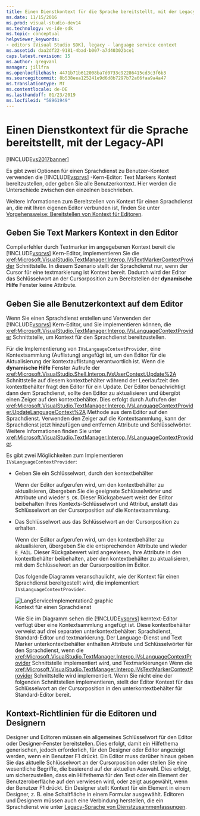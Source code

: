 ```yaml
---
title: Einen Dienstkontext für die Sprache bereitstellt, mit der Legacy-API | Microsoft-Dokumentation
ms.date: 11/15/2016
ms.prod: visual-studio-dev14
ms.technology: vs-ide-sdk
ms.topic: conceptual
helpviewer_keywords:
- editors [Visual Studio SDK], legacy - language service context
ms.assetid: daa2df22-9181-4bad-b007-a7d40302bce1
caps.latest.revision: 15
ms.author: gregvanl
manager: jillfra
ms.openlocfilehash: 4471b71b612008ba7d0733c92286415cd3c3f6b3
ms.sourcegitcommit: 8b538eea125241e9d6d8b7297b72a66faa9a4a47
ms.translationtype: MT
ms.contentlocale: de-DE
ms.lasthandoff: 01/23/2019
ms.locfileid: "58961949"
---
```

# <a name="providing-a-language-service-context-by-using-the-legacy-api"></a>Einen Dienstkontext für die Sprache bereitstellt, mit der Legacy-API
[!INCLUDE[vs2017banner](../includes/vs2017banner.md)]

Es gibt zwei Optionen für einen Sprachdienst zu Benutzer-Kontext verwenden die [!INCLUDE[vsprvs](../includes/vsprvs-md.md)] -Kern-Editor: Text Markers Kontext bereitzustellen, oder geben Sie alle Benutzerkontext. Hier werden die Unterschiede zwischen den einzelnen beschrieben.  
  
 Weitere Informationen zum Bereitstellen von Kontext für einen Sprachdienst an, die mit Ihren eigenen Editor verbunden ist, finden Sie unter [Vorgehensweise: Bereitstellen von Kontext für Editoren](../extensibility/how-to-provide-context-for-editors.md).  
  
## <a name="provide-text-marker-context-to-the-editor"></a>Geben Sie Text Markers Kontext in den Editor  
 Compilerfehler durch Textmarker im angegebenen Kontext bereit die [!INCLUDE[vsprvs](../includes/vsprvs-md.md)] Kern-Editor, implementieren Sie die <xref:Microsoft.VisualStudio.TextManager.Interop.IVsTextMarkerContextProvider> Schnittstelle. In diesem Szenario stellt der Sprachdienst nur, wenn der Cursor für eine textmarkierung ist Kontext bereit. Dadurch wird der Editor das Schlüsselwort an der Cursorposition zum Bereitstellen der **dynamische Hilfe** Fenster keine Attribute.  
  
## <a name="provide-all-user-context-to-the-editor"></a>Geben Sie alle Benutzerkontext auf dem Editor  
 Wenn Sie einen Sprachdienst erstellen und Verwenden der [!INCLUDE[vsprvs](../includes/vsprvs-md.md)] Kern-Editor, und Sie implementieren können, die <xref:Microsoft.VisualStudio.TextManager.Interop.IVsLanguageContextProvider> Schnittstelle, um Kontext für den Sprachdienst bereitzustellen.  
  
 Für die Implementierung von `IVsLanguageContextProvider`, eine Kontextsammlung (Auflistung) angefügt ist, um den Editor für die Aktualisierung der kontextauflistung verantwortlich ist. Wenn die **dynamische Hilfe** Fenster Aufrufe der <xref:Microsoft.VisualStudio.Shell.Interop.IVsUserContext.Update%2A> Schnittstelle auf diesem kontextbehälter während der Leerlaufzeit den kontextbehälter fragt den Editor für ein Update. Der Editor benachrichtigt dann dem Sprachdienst, sollte den Editor zu aktualisieren und übergibt einen Zeiger auf den kontextbehälter. Dies erfolgt durch Aufrufen der <xref:Microsoft.VisualStudio.TextManager.Interop.IVsLanguageContextProvider.UpdateLanguageContext%2A> Methode aus dem Editor auf den Sprachdienst. Verwenden den Zeiger auf die Kontextsammlung, kann der Sprachdienst jetzt hinzufügen und entfernen Attribute und Schlüsselwörter. Weitere Informationen finden Sie unter <xref:Microsoft.VisualStudio.TextManager.Interop.IVsLanguageContextProvider>.  
  
 Es gibt zwei Möglichkeiten zum Implementieren `IVsLanguageContextProvider`:  
  
- Geben Sie ein Schlüsselwort, durch den kontextbehälter  
  
   Wenn der Editor aufgerufen wird, um den kontextbehälter zu aktualisieren, übergeben Sie die geeignete Schlüsselwörter und Attribute und wieder `S_OK`. Dieser Rückgabewert weist der Editor beibehalten Ihres Kontexts-Schlüsselwort und Attribut, anstatt das Schlüsselwort an der Cursorposition auf die Kontextsammlung.  
  
- Das Schlüsselwort aus das Schlüsselwort an der Cursorposition zu erhalten.  
  
   Wenn der Editor aufgerufen wird, um den kontextbehälter zu aktualisieren, übergeben Sie die entsprechenden Attribute und wieder `E_FAIL`. Dieser Rückgabewert wird angewiesen, Ihre Attribute in den kontextbehälter beibehalten, aber den kontextbehälter zu aktualisieren, mit dem Schlüsselwort an der Cursorposition im Editor.  
  
  Das folgende Diagramm veranschaulicht, wie der Kontext für einen Sprachdienst bereitgestellt wird, die implementiert `IVsLanguageContextProvider`.  
  
  ![LangServiceImplementation2 graphic](../extensibility/media/vslanguageservice2.gif "vsLanguageService2")  
  Kontext für einen Sprachdienst  
  
  Wie Sie im Diagramm sehen die [!INCLUDE[vsprvs](../includes/vsprvs-md.md)] kerntext-Editor verfügt über eine Kontextsammlung angefügt ist. Diese kontextbehälter verweist auf drei separaten unterkontextbehälter: Sprachdienst, Standard-Editor und textmarkierung. Der Language-Dienst und Text Marker unterkontextbehälter enthalten Attribute und Schlüsselwörter für den Sprachdienst, wenn die <xref:Microsoft.VisualStudio.TextManager.Interop.IVsLanguageContextProvider> Schnittstelle implementiert wird, und Textmarkierungen Wenn die <xref:Microsoft.VisualStudio.TextManager.Interop.IVsTextMarkerContextProvider> Schnittstelle wird implementiert. Wenn Sie nicht eine der folgenden Schnittstellen implementieren, stellt der Editor Kontext für das Schlüsselwort an der Cursorposition in den unterkontextbehälter für Standard-Editor bereit.  
  
## <a name="context-guidelines-for-editors-and-designers"></a>Kontext-Richtlinien für die Editoren und Designern  
 Designer und Editoren müssen ein allgemeines Schlüsselwort für den Editor oder Designer-Fenster bereitstellen. Dies erfolgt, damit ein Hilfethema generischen, jedoch erforderlich, für den Designer oder Editor angezeigt werden, wenn ein Benutzer F1 drückt. Ein Editor muss darüber hinaus geben Sie das aktuelle Schlüsselwort an der Cursorposition oder stellen Sie eine wesentliche Begriffe, die basierend auf der aktuellen Auswahl. Dies erfolgt, um sicherzustellen, dass ein Hilfethema für den Text oder ein Element der Benutzeroberfläche auf den verwiesen wird, oder zeigt ausgewählt, wenn der Benutzer F1 drückt. Ein Designer stellt Kontext für ein Element in einem Designer, z. B. eine Schaltfläche in einem Formular ausgewählt. Editoren und Designern müssen auch eine Verbindung herstellen, die ein Sprachdienst wie unter [Legacy-Sprache von Dienstzusammenfassungen](../extensibility/internals/legacy-language-service-essentials.md).
